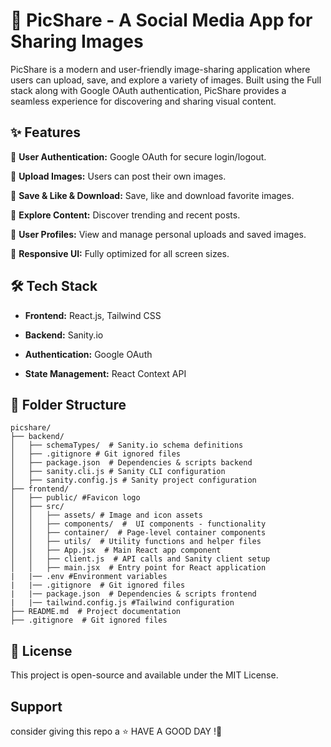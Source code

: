 # 📸 PicShare - A Social Media App for Sharing Images 

PicShare is a modern and user-friendly image-sharing application where users can upload, save, and explore a variety of images. Built using the Full stack along with Google OAuth authentication, PicShare provides a seamless experience for discovering and sharing visual content.

## ✨ Features

🔹 **User Authentication:** Google OAuth for secure login/logout.

🔹 **Upload Images:** Users can post their own images.

🔹 **Save & Like & Download:** Save, like and download favorite images.

🔹 **Explore Content:** Discover trending and recent posts.

🔹 **User Profiles:** View and manage personal uploads and saved images.

🔹 **Responsive UI:** Fully optimized for all screen sizes.

## 🛠 Tech Stack

- **Frontend:** React.js, Tailwind CSS

- **Backend:** Sanity.io

- **Authentication:** Google OAuth

- **State Management:** React Context API


## 📂 Folder Structure

```
picshare/
├── backend/
│   ├── schemaTypes/  # Sanity.io schema definitions
│   ├── .gitignore # Git ignored files
│   ├── package.json  # Dependencies & scripts backend
│   ├── sanity.cli.js # Sanity CLI configuration
│   ├── sanity.config.js # Sanity project configuration
├── frontend/
│   ├── public/ #Favicon logo
│   ├── src/
│   │   ├── assets/ # Image and icon assets
│   │   ├── components/  #  UI components - functionality
│   │   ├── container/  # Page-level container components
│   │   ├── utils/  # Utility functions and helper files
│   │   ├── App.jsx  # Main React app component
│   │   ├── client.js  # API calls and Sanity client setup
│   │   ├── main.jsx  # Entry point for React application
|   |── .env #Environment variables
|   |── .gitignore  # Git ignored files
|   |── package.json  # Dependencies & scripts frontend
|   |── tailwind.config.js #Tailwind configuration
├── README.md  # Project documentation
├── .gitignore  # Git ignored files
```

## 📜 License

This project is open-source and available under the MIT License.

## Support
consider giving this repo a ⭐
HAVE A GOOD DAY !🎉
